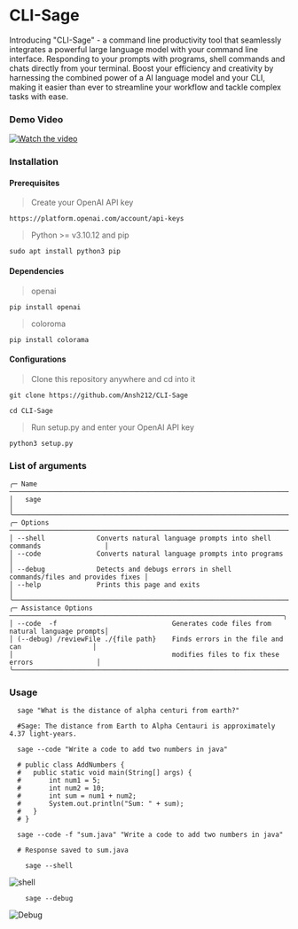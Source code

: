 # CLI-Sage
Introducing "CLI-Sage" - a command line productivity tool that seamlessly integrates a powerful large language model with your command line interface. Responding to your prompts with programs, shell commands and chats directly from your terminal. Boost your efficiency and creativity by harnessing the combined power of a AI language model and your CLI, making it easier than ever to streamline your workflow and tackle complex tasks with ease.

### Demo Video

[![Watch the video](https://img.youtube.com/vi/84URgo4Ye4M/0.jpg)](https://www.youtube.com/watch?v=84URgo4Ye4M)

### Installation
#### Prerequisites
> Create your OpenAI API key
```shell
https://platform.openai.com/account/api-keys
```

> Python >= v3.10.12 and pip
```shell
sudo apt install python3 pip
```

#### Dependencies

> openai
```shell
pip install openai
```
> coloroma
```shell
pip install colorama
```

#### Configurations

> Clone this repository anywhere and cd into it
```shell
git clone https://github.com/Ansh212/CLI-Sage
```
```shell
cd CLI-Sage
```
> Run setup.py and enter your OpenAI API key
```shell
python3 setup.py
```

### List of arguments

```text
╭─ Name ───────────────────────────────────────────────────────────────────────────────────╮
│   sage                                                                                   │ 
╰──────────────────────────────────────────────────────────────────────────────────────────╯
╭─ Options ────────────────────────────────────────────────────────────────────────────────╮
│ --shell             Converts natural language prompts into shell commands                │
│ --code              Converts natural language prompts into programs                      │
│ --debug             Detects and debugs errors in shell commands/files and provides fixes │
│ --help              Prints this page and exits                                           │
╰──────────────────────────────────────────────────────────────────────────────────────────╯
╭─ Assistance Options ─────────────────────────────────────────────────────────────────────╮
│ --code  -f                             Generates code files from natural language prompts│
│ (--debug) /reviewFile ./{file path}    Finds errors in the file and can                  │
│                                        modifies files to fix these errors                │
╰──────────────────────────────────────────────────────────────────────────────────────────╯
```
### Usage
```shell
  sage "What is the distance of alpha centuri from earth?"

  #Sage: The distance from Earth to Alpha Centauri is approximately 4.37 light-years.
```


```shell
  sage --code "Write a code to add two numbers in java"

  # public class AddNumbers {
  #   public static void main(String[] args) {
  #       int num1 = 5;
  #       int num2 = 10;
  #       int sum = num1 + num2;
  #       System.out.println("Sum: " + sum);
  #   }
  # }
```


```shell
  sage --code -f "sum.java" "Write a code to add two numbers in java"

  # Response saved to sum.java
```

```shell
    sage --shell

```
![shell](https://github.com/Ansh212/CLI-Sage/assets/97459476/5bd68bd7-436b-488b-84dd-05ea5f3fe80c)



```shell
    sage --debug
```
![Debug](https://github.com/Ansh212/CLI-Sage/assets/97459476/c0299f69-4c69-417a-b08c-d11ae09e1c3f)


